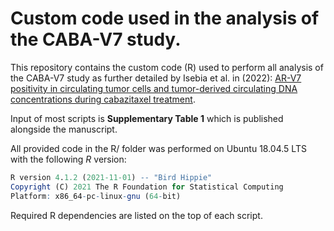 # Custom code used in the analysis of the CABA-V7 study.

This repository contains the custom code (R) used to perform all analysis of the CABA-V7 study as further detailed by Isebia et al. in <JOURNAL> (2022): [AR-V7 positivity in circulating tumor cells and tumor-derived circulating DNA concentrations during cabazitaxel treatment](https://www.google.com/).

Input of most scripts is **Supplementary Table 1** which is published alongside the manuscript.

All provided code in the R/ folder was performed on Ubuntu 18.04.5 LTS with the following *R* version:
```R
R version 4.1.2 (2021-11-01) -- "Bird Hippie"
Copyright (C) 2021 The R Foundation for Statistical Computing
Platform: x86_64-pc-linux-gnu (64-bit)
```

Required R dependencies are listed on the top of each script.
